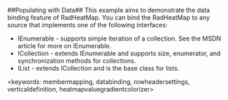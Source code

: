 ##Populating with Data##
This example aims to demonstrate the data binding feature of RadHeatMap. You can bind the RadHeatMap to any source that implements one of the following interfaces:

  - IEnumerable - supports simple iteration of a collection. See the MSDN article for more on IEnumerable.
  - ICollection - extends IEnumerable and supports size, enumerator, and synchronization methods for collections.
  - IList - extends ICollection and is the base class for lists. 

<keywords: membermapping, databinding, rowheadersettings, verticaldefinition, heatmapvaluegradientcolorizer>